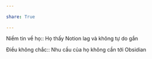 ---  
share: True  
---  
Niềm tin về họ:: Họ thấy Notion lag và không tự do gắn   
Điều không chắc:: Nhu cầu của họ không cần tới Obsidian  
